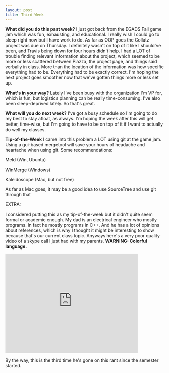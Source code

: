 ```yaml
---
layout: post
title: Third Week
---
```


**What did you do this past week?**
I just got back from the EGADS Fall game jam which was fun, exhausting, and educational. I really wish I could go to sleep right now but I have work to do. As far as OOP goes the Collatz project was due on Thursday. I definitely wasn't on top of it like I should've been, and Travis being down for four hours didn't help. I had a LOT of trouble finding relevant information about the project, which seemed to be more or less scattered between Piazza, the project page, and things said verbally in class. More than the location of the information was how specific everything had to be. Everything had to be exactly correct. I'm hoping the next project goes smoother now that we've gotten things more or less set up.

**What's in your way?**
Lately I've been busy with the organization I'm VP for, which is fun, but logistics planning can be really time-consuming. I've also been sleep-deprived lately. So that's great.

**What will you do next week?**
I've got a busy schedule so I'm going to do my best to stay afloat, as always. I'm hoping the week after this will get better, time-wise, but I'm going to have to be on top of it if I want to actually do well my classes.

**Tip-of-the-Week**
I came into this problem a LOT using git at the game jam. Using a gui-based mergetool will save your hours of headache and heartache when using git. Some recommendations:

Meld (Win, Ubuntu)

WinMerge (Windows)

Kaleidoscope (Mac, but not free)

As far as Mac goes, it may be a good idea to use SourceTree and use git through that


EXTRA:

I considered putting this as my tip-of-the-week but it didn't quite seem formal or academic enough. My dad is an electrical engineer who mostly programs. In fact he mostly programs in C++. And he has a lot of opinions about references, which is why I thought it might be interesting to show because that's our current class topic. Anyways here's a very poor quality video of a skype call I just had with my parents. **WARNING: Colorful language.**

<iframe width="420" height="315" src="https://www.youtube.com/embed/Ph_6GI-UgXo" frameborder="0" allowfullscreen></iframe>

By the way, this is the third time he's gone on this rant since the semester started.
